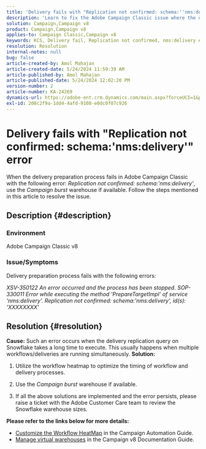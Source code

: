 ```yaml
---
title: 'Delivery fails with "Replication not confirmed: schema:''nms:delivery''" error'
description: 'Learn to fix the Adobe Campaign Classic issue where the delivery fails with "Replication not confirmed: schema:''nms:delivery''" error.'
solution: Campaign,Campaign v8
product: Campaign,Campaign v8
applies-to: Campaign Classic,Campaign v8
keywords: KCS, Delivery fail, Replication not confirmed, nms:delivery error, Error, Adobe Campaign Classic, ACC v8
resolution: Resolution
internal-notes: null
bug: false
article-created-by: Amol Mahajan
article-created-date: 5/24/2024 11:59:39 AM
article-published-by: Amol Mahajan
article-published-date: 5/24/2024 12:02:20 PM
version-number: 2
article-number: KA-24269
dynamics-url: https://adobe-ent.crm.dynamics.com/main.aspx?forceUCI=1&pagetype=entityrecord&etn=knowledgearticle&id=e13b4a17-c519-ef11-9f89-000d3a37816b
exl-id: 200c2f9a-1dd4-4afd-9108-e0dc0f07c926
---
```

# Delivery fails with "Replication not confirmed: schema:'nms:delivery'" error


When the delivery preparation process fails in Adobe Campaign Classic with the following error: *Replication not confirmed: schema:'nms:delivery'*, use the *Campaign burst* warehouse if available. Follow the steps mentioned in this article to resolve the issue.

## Description {#description}


### <b>Environment</b>

Adobe Campaign Classic v8



### <b>Issue/Symptoms</b>

Delivery preparation process fails with the following errors:

*XSV-350122 An error occurred and the process has been stopped.*
*SOP-330011 Error while executing the method 'PrepareTargetImpl' of service 'nms:delivery'.*
*Replication not confirmed: schema:'nms:delivery', id(s): 'XXXXXXXX'*


## Resolution {#resolution}

<b>Cause:</b>
Such an error occurs when the delivery replication query on Snowflake takes a long time to execute. This usually happens when multiple workflows/deliveries are running simultaneously.
<b>Solution:</b>
1. Utilize the workflow heatmap to optimize the timing of workflow and delivery processes.


2. Use the *Campaign burst* warehouse if available.


3. If all the above solutions are implemented and the error persists, please raise a ticket with the Adobe Customer Care team to review the Snowflake warehouse sizes.


<b>Please refer to the links below for more details:</b>

- [Customize the Workflow HeatMap](https://experienceleague.adobe.com/en/docs/campaign/automation/workflows/monitoring-workflows/heatmap#using-the-heatmap) in the Campaign Automation Guide.
- [Manage virtual warehouses](https://experienceleague.adobe.com/en/docs/campaign/campaign-v8/data/workflows#warehouse) in the Campaign v8 Documentation Guide.
